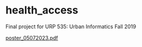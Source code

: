 # health_access
Final project for URP 535: Urban Informatics Fall 2019

[poster_05072023.pdf](https://github.com/tlswan/health_access/files/11852755/poster_05072023.pdf)
